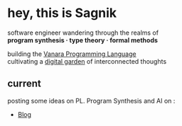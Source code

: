 # hey, this is Sagnik 

software engineer wandering through the realms of  
**program synthesis · type theory · formal methods**  

building the [Vanara Programming Language](https://sagnikc395.github.io/vanara-lang/)  
cultivating a [digital garden](https://sagnikc395.github.io/notes/) of interconnected thoughts

## current

posting some ideas on PL. Program Synthesis and AI on : 
- [Blog](https://sagnikc395.github.io/blog) 


